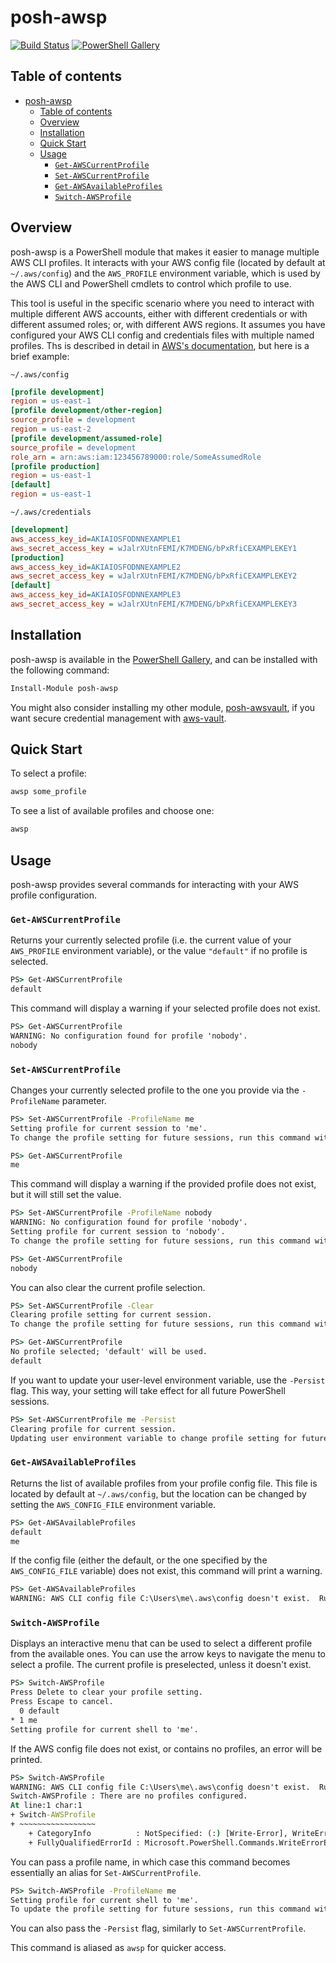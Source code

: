 # posh-awsp

[![Build Status](https://github.com/jonscheiding/posh-awsp/actions/workflows/posh-awsp.yml/badge.svg)](https://github.com/jonscheiding/posh-awsp/actions/workflows/posh-awsp.yml)
[![PowerShell Gallery](https://img.shields.io/powershellgallery/v/posh-awsp.svg)](https://www.powershellgallery.com/packages/posh-awsp)

## Table of contents

- [posh-awsp](#posh-awsp)
  - [Table of contents](#table-of-contents)
  - [Overview](#overview)
  - [Installation](#installation)
  - [Quick Start](#quick-start)
  - [Usage](#usage)
    - [`Get-AWSCurrentProfile`](#get-awscurrentprofile)
    - [`Set-AWSCurrentProfile`](#set-awscurrentprofile)
    - [`Get-AWSAvailableProfiles`](#get-awsavailableprofiles)
    - [`Switch-AWSProfile`](#switch-awsprofile)

## Overview

posh-awsp is a PowerShell module that makes it easier to manage multiple AWS CLI profiles.  It interacts with your AWS config file (located by default at `~/.aws/config`) and the `AWS_PROFILE` environment variable, which is used by the AWS CLI and PowerShell cmdlets to control which profile to use.

This tool is useful in the specific scenario where you need to interact with multiple different AWS accounts, either with different credentials or with different assumed roles; or, with different AWS regions.  It assumes you have configured your AWS CLI config and credentials files with multiple named profiles.  Ths is described in detail in [AWS's documentation](https://docs.aws.amazon.com/cli/latest/userguide/cli-configure-files.html), but here is a brief example:

`~/.aws/config`

```ini
[profile development]
region = us-east-1
[profile development/other-region]
source_profile = development
region = us-east-2
[profile development/assumed-role]
source_profile = development
role_arn = arn:aws:iam:123456789000:role/SomeAssumedRole
[profile production]
region = us-east-1
[default]
region = us-east-1
```

`~/.aws/credentials`

```ini
[development]
aws_access_key_id=AKIAIOSFODNNEXAMPLE1
aws_secret_access_key = wJalrXUtnFEMI/K7MDENG/bPxRfiCEXAMPLEKEY1
[production]
aws_access_key_id=AKIAIOSFODNNEXAMPLE2
aws_secret_access_key = wJalrXUtnFEMI/K7MDENG/bPxRfiCEXAMPLEKEY2
[default]
aws_access_key_id=AKIAIOSFODNNEXAMPLE3
aws_secret_access_key = wJalrXUtnFEMI/K7MDENG/bPxRfiCEXAMPLEKEY3
```

## Installation

posh-awsp is available in the [PowerShell Gallery](https://www.powershellgallery.com/packages/posh-awsp), and can be installed with the following command:

```powershell
Install-Module posh-awsp
```

You might also consider installing my other module, [posh-awsvault](https://github.com/jonscheiding/posh-awsvault), if you want secure credential management with [aws-vault](https://github.com/99designs/aws-vault).

## Quick Start

To select a profile:

```powershell
awsp some_profile
```

To see a list of available profiles and choose one:

```powershell
awsp
```

## Usage

posh-awsp provides several commands for interacting with your AWS profile configuration.

### `Get-AWSCurrentProfile`

Returns your currently selected profile (i.e. the current value of your `AWS_PROFILE` environment variable), or the value `"default"` if no profile is selected.

```cmd
PS> Get-AWSCurrentProfile
default
```

This command will display a warning if your selected profile does not exist.

```cmd
PS> Get-AWSCurrentProfile
WARNING: No configuration found for profile 'nobody'.
nobody
```

### `Set-AWSCurrentProfile`

Changes your currently selected profile to the one you provide via the `-ProfileName` parameter.

```cmd
PS> Set-AWSCurrentProfile -ProfileName me
Setting profile for current session to 'me'.
To change the profile setting for future sessions, run this command with the -Persist argument.
```

```cmd
PS> Get-AWSCurrentProfile
me
```

This command will display a warning if the provided profile does not exist, but it will still set the value.

```cmd
PS> Set-AWSCurrentProfile -ProfileName nobody
WARNING: No configuration found for profile 'nobody'.
Setting profile for current session to 'nobody'.
To change the profile setting for future sessions, run this command with the -Persist argument.
```

```cmd
PS> Get-AWSCurrentProfile
nobody
```

You can also clear the current profile selection.

```cmd
PS> Set-AWSCurrentProfile -Clear
Clearing profile setting for current session.
To change the profile setting for future sessions, run this command with the -Persist argument.
```

```cmd
PS> Get-AWSCurrentProfile
No profile selected; 'default' will be used.
default
```

If you want to update your user-level environment variable, use the `-Persist` flag.
This way, your setting will take effect for all future PowerShell sessions.

```cmd
PS> Set-AWSCurrentProfile me -Persist
Clearing profile for current session.
Updating user environment variable to change profile setting for future sessions.
```

### `Get-AWSAvailableProfiles`

Returns the list of available profiles from your profile config file.  This file is located by default at `~/.aws/config`, but the location can be changed by setting the `AWS_CONFIG_FILE` environment variable.

```cmd
PS> Get-AWSAvailableProfiles
default
me
```

If the config file (either the default, or the one specified by the `AWS_CONFIG_FILE` variable) does not exist, this command will print a warning.

```cmd
PS> Get-AWSAvailableProfiles
WARNING: AWS CLI config file C:\Users\me\.aws\config doesn't exist.  Run 'aws configure' to create it.
```

### `Switch-AWSProfile`

Displays an interactive menu that can be used to select a different profile from the available ones. You can use the arrow keys to navigate the menu to select a profile. The current profile is preselected, unless it doesn't exist.

```cmd
PS> Switch-AWSProfile
Press Delete to clear your profile setting.
Press Escape to cancel.
  0 default
* 1 me
Setting profile for current shell to 'me'.
```

If the AWS config file does not exist, or contains no profiles, an error will be printed.

```cmd
PS> Switch-AWSProfile
WARNING: AWS CLI config file C:\Users\me\.aws\config doesn't exist.  Run 'aws configure' to create it.
Switch-AWSProfile : There are no profiles configured.
At line:1 char:1
+ Switch-AWSProfile
+ ~~~~~~~~~~~~~~~~~
    + CategoryInfo          : NotSpecified: (:) [Write-Error], WriteErrorException
    + FullyQualifiedErrorId : Microsoft.PowerShell.Commands.WriteErrorException,Switch-AWSProfile
```

You can pass a profile name, in which case this command becomes essentially an alias for `Set-AWSCurrentProfile`.

```cmd
PS> Switch-AWSProfile -ProfileName me
Setting profile for current shell to 'me'.
To update the profile setting for future sessions, run this command with the -Persist argument.
```

You can also pass the `-Persist` flag, similarly to `Set-AWSCurrentProfile`.

This command is aliased as `awsp` for quicker access.
